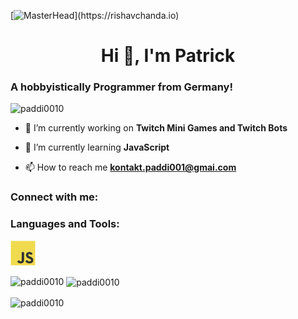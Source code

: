 [![MasterHead](https://1.bp.blogspot.com/-7A4WynwLsM...)](https://rishavchanda.io)
<h1 align="center">Hi 👋, I'm Patrick</h1>
<h3 algin="center">A hobbyistically Programmer from Germany!</h3>

<p align="left"> <img src="https://komarev.com/ghpvc/?username=paddi0010&label=Profile%20views&color=0e75b6&style=flat" alt="paddi0010" /> </p>

- 🔭 I’m currently working on **Twitch Mini Games and Twitch Bots**

- 🌱 I’m currently learning **JavaScript**

- 📫 How to reach me **kontakt.paddi001@gmai.com**

<h3 align="left">Connect with me:</h3>
<p align="left">
</p>

<h3 align="left">Languages and Tools:</h3>
<p align="left"> <a href="https://developer.mozilla.org/en-US/docs/Web/JavaScript" target="_blank" rel="noreferrer"> <img src="https://raw.githubusercontent.com/devicons/devicon/master/icons/javascript/javascript-original.svg" alt="javascript" width="40" height="40"/> </a> </p>

<p><img align="left" src="https://github-readme-stats.vercel.app/api/top-langs?username=paddi0010&show_icons=true&locale=en&layout=compact" alt="paddi0010" /></p>

<p>&nbsp;<img align="center" src="https://github-readme-stats.vercel.app/api?username=paddi0010&show_icons=true&locale=en" alt="paddi0010" /></p>

<p><img align="center" src="https://github-readme-streak-stats.herokuapp.com/?user=paddi0010&" alt="paddi0010" /></p>
